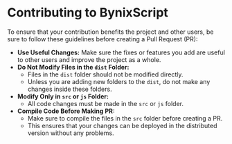 # Contributing to BynixScript
To ensure that your contribution benefits the project and other users, be sure to follow these guidelines before creating a Pull Request (PR):
- **Use Useful Changes:**
  Make sure the fixes or features you add are useful to other users and improve the project as a whole.
- **Do Not Modify Files in the ``dist`` Folder:**
  - Files in the ``dist`` folder should not be modified directly.
  - Unless you are adding new folders to the ``dist``, do not make any changes inside these folders.
- **Modify Only in ``src`` or ``js`` Folder:**
  - All code changes must be made in the ``src`` or ``js`` folder.
- **Compile Code Before Making PR:**
  - Make sure to compile the files in the ``src`` folder before creating a PR.
  - This ensures that your changes can be deployed in the distributed version without any problems.
